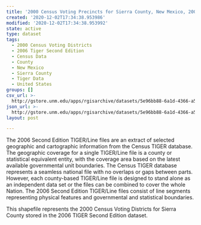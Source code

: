 ```yaml
---
title: '2000 Census Voting Precincts for Sierra County, New Mexico, 2006se TIGER'
created: '2020-12-02T17:34:38.953986'
modified: '2020-12-02T17:34:38.953992'
state: active
type: dataset
tags:
  - 2000 Census Voting Districts
  - 2006 Tiger Second Edition
  - Census Data
  - County
  - New Mexico
  - Sierra County
  - Tiger Data
  - United States
groups: []
csv_url: >-
  http://gstore.unm.edu/apps/rgisarchive/datasets/5e96bb88-6a1d-4366-a5fe-0ae128be4019/tgr2006se_sier_vtd00.derived.csv
json_url: >-
  http://gstore.unm.edu/apps/rgisarchive/datasets/5e96bb88-6a1d-4366-a5fe-0ae128be4019/tgr2006se_sier_vtd00.derived.json
layout: post

---
```

The 2006 Second Edition TIGER/Line files are an extract of selected geographic and cartographic information from the Census TIGER database.  The geographic coverage for a single TIGER/Line file is a county or statistical equivalent entity, with the coverage area based on the latest available governmental unit boundaries. The Census TIGER database represents a seamless national file with no overlaps or gaps between parts.  However, each county-based TIGER/Line file is designed to stand alone as an independent data set or the files can be combined to cover the whole Nation.  The 2006 Second Edition  TIGER/Line files consist of line segments representing physical features and governmental and statistical boundaries.  

This shapefile represents the 2000 Census Voting Districts for Sierra County stored in the 2006 TIGER Second Edition dataset.
